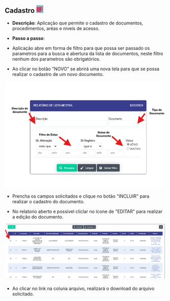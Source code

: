 ## Cadastro ![image.png](cad_maestra.png)

- **Descrição**: Aplicação que permite o cadastro de documentos, procedimentos, aréas e niveis de acesso.

- **Passo a passo**: 

- Aplicação abre em forma de filtro para que possa ser passado os parametros para a busca e abertura da lista de documentos, neste filtro nenhum dos parametros são obrigatórios.

- Ao clicar no botão "NOVO" se abrirá uma nova tela para que se possa realizar o cadastro de um novo documento.

![image.png](filtro_maestro.png)

- Prencha os campos solicitados e clique no botão "INCLUIR" para realizar o cadastro do documento.

- No relatorio aberto e possivel cliclar no ícone de "EDITAR" para realizar a edição do documento.

![image.png](edita_doc_maestra.png)

- Ao clicar no link na coluna arquivo, realizará o download do arquivo solicitado.